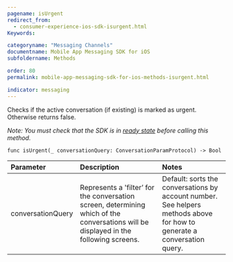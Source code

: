```yaml
---
pagename: isUrgent
redirect_from:
  - consumer-experience-ios-sdk-isurgent.html
Keywords:

categoryname: "Messaging Channels"
documentname: Mobile App Messaging SDK for iOS
subfoldername: Methods

order: 80
permalink: mobile-app-messaging-sdk-for-ios-methods-isurgent.html

indicator: messaging
---
```


Checks if the active conversation (if existing) is marked as urgent. Otherwise returns false. 

*Note: You must check that the SDK is in [ready state](consumer-experience-ios-sdk-advanced-configurations.html) before calling this method.*

`func isUrgent(_ conversationQuery: ConversationParamProtocol) -> Bool`

| Parameter | Description | Notes |
| :--- | :--- | :--- |
| conversationQuery | Represents a 'filter’ for the conversation screen, determining which of the conversations will be displayed in the following screens. | Default: sorts the conversations by account number. <br> See helpers methods above for how to generate a conversation query. |

